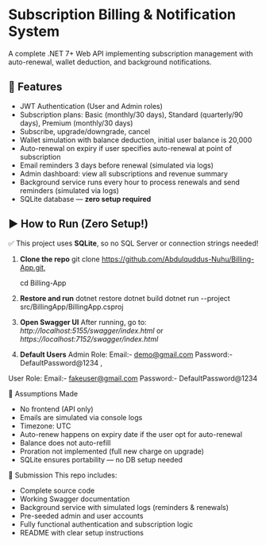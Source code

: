 # Subscription Billing & Notification System

A complete .NET 7+ Web API implementing subscription management with auto-renewal, wallet deduction, and background notifications.

## 🚀 Features

- JWT Authentication (User and Admin roles)
- Subscription plans: Basic (monthly/30 days), Standard (quarterly/90 days), Premium (monthly/30 days)
- Subscribe, upgrade/downgrade, cancel
- Wallet simulation with balance deduction, initial user balance is 20,000
- Auto-renewal on expiry if user specifies auto-renewal at point of subscription
- Email reminders 3 days before renewal (simulated via logs)
- Admin dashboard: view all subscriptions and revenue summary
- Background service runs every hour to process renewals and send reminders (simulated via logs)
- SQLite database — **zero setup required**


## ▶️ How to Run (Zero Setup!)

✅ This project uses **SQLite**, so no SQL Server or connection strings needed!

1. **Clone the repo**
   git clone https://github.com/Abdulquddus-Nuhu/Billing-App.git,
   
   cd Billing-App
   
3. **Restore and run**
  dotnet restore
  dotnet build
  dotnet run --project src/BillingApp/BillingApp.csproj

4. **Open Swagger UI**
   After running, go to: _http://localhost:5155/swagger/index.html_ or _https://localhost:7152/swagger/index.html_

3. **Default Users**
Admin Role:
    Email:- demo@gmail.com
    Password:- DefaultPassword@1234
,

User Role:
    Email:- fakeuser@gmail.com
    Password:- DefaultPassword@1234

📎 Assumptions Made
- No frontend (API only)
- Emails are simulated via console logs
- Timezone: UTC
- Auto-renew happens on expiry date if the user opt for auto-renewal
- Balance does not auto-refill
- Proration not implemented (full new charge on upgrade)
- SQLite ensures portability — no DB setup needed


🎯 Submission
This repo includes:

- Complete source code
- Working Swagger documentation
- Background service with simulated logs (reminders & renewals)
- Pre-seeded admin and user accounts
- Fully functional authentication and subscription logic
- README with clear setup instructions
